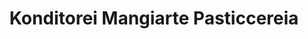 ---
title: "Konditorei Mangiarte Pasticcereia"
url: /berlin/konditorei-mangiarte-pasticcereia/
shop: Feinkost
---